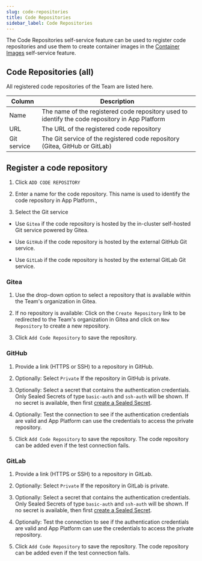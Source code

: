 ```yaml
---
slug: code-repositories
title: Code Repositories
sidebar_label: Code Repositories
---
```


The Code Repositories self-service feature can be used to register code repositories and use them to create container images in the [Container Images](container-images.md) self-service feature.

## Code Repositories (all)

All registered code repositories of the Team are listed here.

| Column      | Description                                                                                     |
| ----------- | ----------------------------------------------------------------------------------------------- |
| Name        | The name of the registered code repository used to identify the code repository in App Platform |
| URL         | The URL of the registered code repository                                                       |
| Git service | The Git service of the registered code repository (Gitea, GitHub or GitLab)                     |

## Register a code repository

1. Click `ADD CODE REPOSITORY`

2. Enter a name for the code repository. This name is used to identify the code repository in App Platform.,

3. Select the Git service

- Use `Gitea` if the code repository is hosted by the in-cluster self-hosted Git service powered by Gitea.

- Use `GitHub` if the code repository is hosted by the external GitHub Git service.

- Use `GitLab` if the code repository is hosted by the external GitLab Git service.

### Gitea

1. Use the drop-down option to select a repository that is available within the Team's organization in Gitea. 

2. If no repository is available: Click on the `Create Repository` link to be redirected to the Team's organization in Gitea and click on `New Repository` to create a new repository.

3. Click `Add Code Repository` to save the repository.

### GitHub

1. Provide a link (HTTPS or SSH) to a repository in GitHub.

2. Optionally: Select `Private` If the repository in GitHub is private.

3. Optionally: Select a secret that contains the authentication credentials. Only Sealed Secrets of type `basic-auth` and `ssh-auth` will be shown. If no secret is available, then first [create a Sealed Secret](sealed-secrets.md).

4. Optionally: Test the connection to see if the authentication credentials are valid and App Platform can use the credentials to access the private repository.

5. Click `Add Code Repository` to save the repository. The code repository can be added even if the test connection fails.


### GitLab

1. Provide a link (HTTPS or SSH) to a repository in GitLab.

2. Optionally: Select `Private` If the repository in GitLab is private.

3. Optionally: Select a secret that contains the authentication credentials. Only Sealed Secrets of type `basic-auth` and `ssh-auth` will be shown. If no secret is available, then first [create a Sealed Secret](sealed-secrets.md).

4. Optionally: Test the connection to see if the authentication credentials are valid and App Platform can use the credentials to access the private repository.

5. Click `Add Code Repository` to save the repository. The code repository can be added even if the test connection fails.
